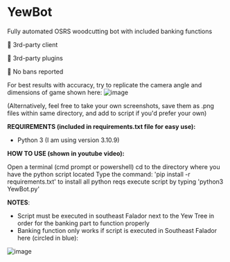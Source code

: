 # YewBot
Fully automated OSRS woodcutting bot with included banking functions



🚫 3rd-party client

🚫 3rd-party plugins

🚫 No bans reported





For best results with accuracy, try to replicate the camera angle and dimensions of game shown here:
![image](https://user-images.githubusercontent.com/33561650/220020647-85a2f16e-2e19-43f4-a0bb-2ff9c09a49f8.png)

(Alternatively, feel free to take your own screenshots, save them as .png files within same directory, and add to script if you'd prefer your own)


**REQUIREMENTS (included in requirements.txt file for easy use):**

- Python 3 (I am using version 3.10.9)

**HOW TO USE (shown in youtube video):**

Open a terminal (cmd prompt or powershell)
cd to the directory where you have the python script located
Type the command: 'pip install -r requirements.txt' to install all python reqs
execute script by typing 'python3 YewBot.py'


**NOTES**:
- Script must be executed in southeast Falador next to the Yew Tree in order for the banking part to function properly
- Banking function only works if script is executed in Southeast Falador here (circled in blue):

![image](https://user-images.githubusercontent.com/33561650/219968282-2b548a4b-6034-47ce-8eac-ba5dbb735231.png)

